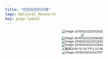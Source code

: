```yaml
---
title: "线性规划的对偶"
tags: Optional_Research
key: page-lpdual
---
```




<!--more-->

<center><img src="https://miaochenlu.github.io/picture/image-20191023225152632.png" alt="image-20191023225152632" style="zoom: 67%;" /></center>
<center><img src="https://miaochenlu.github.io/picture/image-20191023225216592.png" style="zoom:67%;" /></center>
<center><img src="https://miaochenlu.github.io/picture/image-20191023225258082.png" alt="image-20191023225258082" style="zoom:67%;" /></center>
<center><img src="https://miaochenlu.github.io/picture/image-20191023225312453.png" alt="image-20191023225312453" style="zoom:67%;" /></center>
<center><img src="https://miaochenlu.github.io/picture/image-20191024142227645.png" alt="image-20191024142227645" style="zoom:67%;" /></center>
<center><img src="https://miaochenlu.github.io/picture/截屏2019-10-24下午2.22.58.png" alt="截屏2019-10-24下午2.22.58" style="zoom:67%;" /></center>
<center><img src="https://miaochenlu.github.io/picture/image-20191024142347917.png" alt="image-20191024142347917" style="zoom:67%;" /></center>


